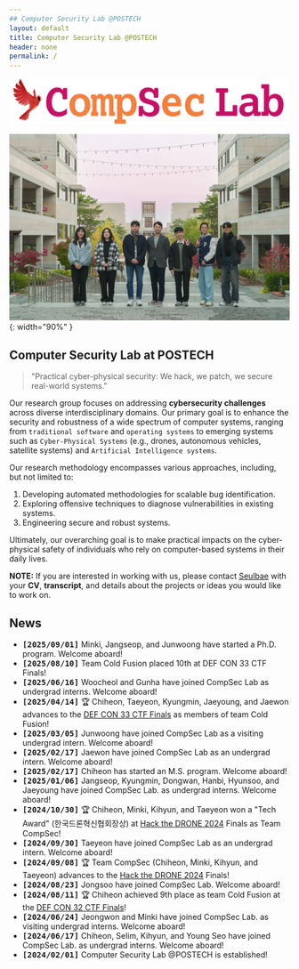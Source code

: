 ```yaml
---
## Computer Security Lab @POSTECH
layout: default
title: Computer Security Lab @POSTECH
header: none
permalink: /
---
```


![CompSec Logo](/assets/logo/compsec-main.png)

![Group Photo](/assets/gallery/20241121-01.jpg){: width="90%" }

## Computer Security Lab at POSTECH

> "Practical cyber-physical security:
> We hack, we patch, we secure real-world systems."

Our research group focuses on addressing **cybersecurity challenges**
across diverse interdisciplinary domains.
Our primary goal is to enhance the security and robustness
of a wide spectrum of computer systems,
ranging from `traditional software` and `operating systems`
to emerging systems such as
`Cyber-Physical Systems` (e.g., drones, autonomous vehicles, satellite systems)
and `Artificial Intelligence systems`.

Our research methodology encompasses various approaches,
including, but not limited to:
1. Developing automated methodologies for scalable bug identification.
2. Exploring offensive techniques to diagnose vulnerabilities in
existing systems.
3. Engineering secure and robust systems.

Ultimately, our overarching goal is to make practical impacts on
the cyber-physical safety of individuals who rely on computer-based systems
in their daily lives.

**NOTE:** If you are interested in working with us,
      please contact [Seulbae](mailto:seulbae@postech.ac.kr)
      with your **CV**, **transcript**, and details about the projects or ideas
      you would like to work on.

## News

- **<tt>[2025/09/01]</tt>** Minki, Jangseop, and Junwoong have started a Ph.D. program. Welcome aboard!
- **<tt>[2025/08/10]</tt>** Team Cold Fusion placed 10th at DEF CON 33 CTF Finals!
- **<tt>[2025/06/16]</tt>** Woocheol and Gunha have joined CompSec Lab as undergrad interns. Welcome aboard!
- **<tt>[2025/04/14]</tt>** 🏆 Chiheon, Taeyeon, Kyungmin, Jaeyoung, and Jaewon advances to the <a href="https://defcon.org/html/defcon-33/dc-33-index.html">DEF CON 33 CTF Finals</a> as members of team Cold Fusion!
- **<tt>[2025/03/05]</tt>** Junwoong have joined CompSec Lab as a visiting undergrad intern. Welcome aboard!
- **<tt>[2025/02/17]</tt>** Jaewon have joined CompSec Lab as an undergrad intern. Welcome aboard!
- **<tt>[2025/02/17]</tt>** Chiheon has started an M.S. program. Welcome aboard!
- **<tt>[2025/01/06]</tt>** Jangseop, Kyungmin, Dongwan, Hanbi, Hyunsoo, and Jaeyoung have joined CompSec Lab. as undergrad interns. Welcome aboard!
- **<tt>[2024/10/30]</tt>** 🏆 Chiheon, Minki, Kihyun, and Taeyeon won a "Tech Award"
    (한국드론혁신협회장상) at <a href="http://www.hackthedrone.org/index.php">Hack the DRONE 2024</a> Finals as Team CompSec!
- **<tt>[2024/09/30]</tt>** Taeyeon have joined CompSec Lab as an undergrad intern. Welcome aboard!
- **<tt>[2024/09/08]</tt>** 🏆 Team CompSec (Chiheon, Minki, Kihyun, and Taeyeon)
    advances to the <a href="http://www.hackthedrone.org/index.php">Hack the DRONE 2024</a> Finals!
- **<tt>[2024/08/23]</tt>** Jongsoo have joined CompSec Lab. Welcome aboard!
- **<tt>[2024/08/11]</tt>** 🏆 Chiheon achieved 9th place as team Cold Fusion at the
    <a href="https://defcon.org/html/defcon-32/dc-32-index.html">DEF CON 32 CTF Finals</a>!
- **<tt>[2024/06/24]</tt>** Jeongwon and Minki have joined CompSec Lab. as visiting undergrad interns. Welcome aboard!
- **<tt>[2024/06/17]</tt>** Chiheon, Selim, Kihyun, and Young Seo have joined CompSec Lab. as undergrad interns. Welcome aboard!
- **<tt>[2024/02/01]</tt>** Computer Security Lab @POSTECH is established!

<!-- - [Installation]({{ '/docs/installation/' | relative_url }}) -->
<!-- - [Configuration]({{ '/docs/configuration/' | relative_url }}) -->
<!-- - [Markdown]({{ '/docs/markdown/' | relative_url }}) -->
